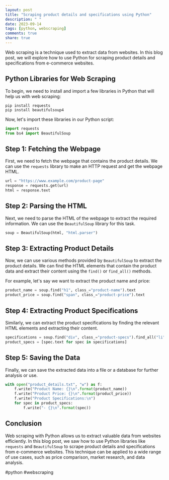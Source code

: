 ```yaml
---
layout: post
title: "Scraping product details and specifications using Python"
description: " "
date: 2023-09-14
tags: [python, webscraping]
comments: true
share: true
---
```


Web scraping is a technique used to extract data from websites. In this blog post, we will explore how to use Python for scraping product details and specifications from e-commerce websites.

## Python Libraries for Web Scraping
To begin, we need to install and import a few libraries in Python that will help us with web scraping:
```
pip install requests
pip install beautifulsoup4
```
Now, let's import these libraries in our Python script:
```python
import requests
from bs4 import BeautifulSoup
```

## Step 1: Fetching the Webpage
First, we need to fetch the webpage that contains the product details. We can use the `requests` library to make an HTTP request and get the webpage HTML.
```python
url = "https://www.example.com/product-page"
response = requests.get(url)
html = response.text
```

## Step 2: Parsing the HTML
Next, we need to parse the HTML of the webpage to extract the required information. We can use the `BeautifulSoup` library for this task.
```python
soup = BeautifulSoup(html, "html.parser")
```

## Step 3: Extracting Product Details
Now, we can use various methods provided by `BeautifulSoup` to extract the product details. We can find the HTML elements that contain the product data and extract their content using the `find()` or `find_all()` methods.

For example, let's say we want to extract the product name and price:
```python
product_name = soup.find("h1", class_="product-name").text
product_price = soup.find("span", class_="product-price").text
```

## Step 4: Extracting Product Specifications
Similarly, we can extract the product specifications by finding the relevant HTML elements and extracting their content.
```python
specifications = soup.find("div", class_="product-specs").find_all("li")
product_specs = [spec.text for spec in specifications]
```

## Step 5: Saving the Data
Finally, we can save the extracted data into a file or a database for further analysis or use.
```python
with open("product_details.txt", "w") as f:
    f.write("Product Name: {}\n".format(product_name))
    f.write("Product Price: {}\n".format(product_price))
    f.write("Product Specifications:\n")
    for spec in product_specs:
        f.write("- {}\n".format(spec))
```

## Conclusion
Web scraping with Python allows us to extract valuable data from websites efficiently. In this blog post, we saw how to use Python libraries like `requests` and `BeautifulSoup` to scrape product details and specifications from e-commerce websites. This technique can be applied to a wide range of use cases, such as price comparison, market research, and data analysis.

#python #webscraping